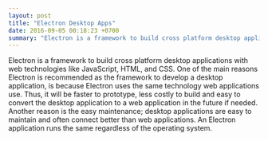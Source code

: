 ```yaml
---
layout: post
title: "Electron Desktop Apps"
date: 2016-09-05 00:18:23 +0700
summary: "Electron is a framework to build cross platform desktop applications with web technologies like JavaScript, HTML, and CSS. One of the main reasons Electron is recommended as the framework to develop a desktop application, is because Electron uses the same technology web applications use."
---
```


Electron is a framework to build cross platform desktop applications with web technologies like JavaScript, HTML, and CSS. One of the main reasons Electron is recommended as the framework to develop a desktop application, is because Electron uses the same technology web applications use. Thus, it will be faster to prototype, less costly to build and easy to convert the desktop application to a web application in the future if needed. Another reason is the easy maintenance; desktop applications are easy to maintain and often connect better than web applications. An Electron application runs the same regardless of the operating system. 